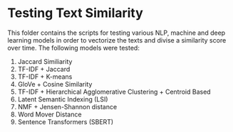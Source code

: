 # Testing Text Similarity

This folder contains the scripts for testing various NLP, machine and deep learning models in order to vectorize the texts and divise a similarity score over time. The following models were tested:

1) Jaccard Similiarity
2) TF-IDF + Jaccard
3) TF-IDF + K-means
4) GloVe + Cosine Similarity
5) TF-IDF + Hierarchical Agglomerative Clustering + Centroid Based
6) Latent Semantic Indexing (LSI)
7) NMF + Jensen-Shannon distance
8) Word Mover Distance
9) Sentence Transformers (SBERT) 
